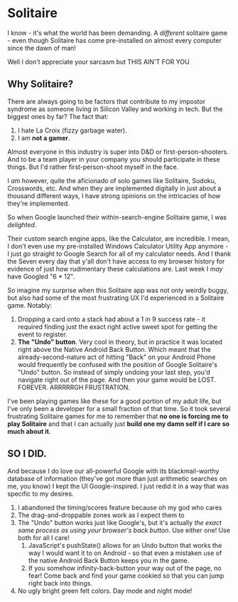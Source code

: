 # Solitaire

I know - it's what the world has been demanding. A _different_ solitaire game - even though Solitaire has come pre-installed on almost every computer since the dawn of man!

Well I don't appreciate your sarcasm but THIS AIN'T FOR YOU

## Why Solitaire?

There are always going to be factors that contribute to my impostor syndrome as someone living in Silicon Valley and working in tech. But the biggest ones by far? The fact that:

1. I hate La Croix (fizzy garbage water).
1. I am **not a gamer**.

Almost everyone in this industry is super into D&D or first-person-shooters. And to be a team player in your company you should participate in these things. But I'd rather first-person-shoot myself in the face.

I _am_ however, quite the aficionado of solo games like Solitaire, Sudoku, Crosswords, etc. And when they are implemented digitally in just about a thousand different ways, I have strong opinions on the intricacies of how they're implemented.

So when Google launched their within-search-engine Solitaire game, I was _delighted_.

Their custom search engine apps, like the Calculator, are incredible. I mean, I don't even use my pre-installed Windows Calculator Utility App anymore - I just go straight to Google Search for all of my calculator needs. And I thank the Seven every day that y'all don't have access to my browser history for evidence of just how rudimentary these calculations are. Last week I _may_ have Googled "6 * 12".

So imagine my surprise when this Solitaire app was not only weirdly buggy, but also had some of the most frustrating UX I'd experienced in a Solitaire game. Notably:

1. Dropping a card onto a stack had about a 1 in 9 success rate - it required finding just the exact right active sweet spot for getting the event to register.
1. **The "Undo" button**. Very cool in theory, but in practice it was located right above the Native Android Back Button. Which meant that the already-second-nature act of hitting "Back" on your Android Phone would frequently be confused with the position of Google Solitaire's "Undo" button. So instead of simply undoing your last step, you'd navigate right out of the page. And then your game would be LOST. FOREVER. ARRRRRGH FRUSTRATION.

I've been playing games like these for a good portion of my adult life, but I've only been a developer for a small fraction of that time. So it took several frustrating Solitaire games for me to remember that **no one is forcing me to play Solitaire** and that I can actually just **build one my damn self if I care so much about it**.

## SO I DID.

And because I do love our all-powerful Google with its blackmail-worthy database of information (they've got more than just arithmetic searches on me, you know) I kept the UI Google-inspired. I just redid it in a way that was specific to my desires.

1. I abandoned the timing/scores feature because oh my god who cares
1. The drag-and-droppable zones work as I expect them to
1. The "Undo" button works just like Google's, but it's actually _the exact same process as using your browser's back button_. Use either one! Use both for all I care!
   1. JavaScript's pushState() allows for an Undo button that works the way I would want it to on Android - so that even a mistaken use of the native Android Back Button keeps you in the game.
   1. If you somehow infinity-back-button your way out of the page, no fear! Come back and find your game cookied so that you can jump right back into things.
1. No ugly bright green felt colors. Day mode and night mode!

